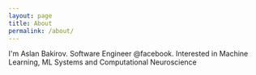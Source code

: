 ```yaml
---
layout: page
title: About
permalink: /about/
---
```

I'm Aslan Bakirov. Software Engineer @facebook. Interested in Machine Learning, ML Systems and Computational Neuroscience
